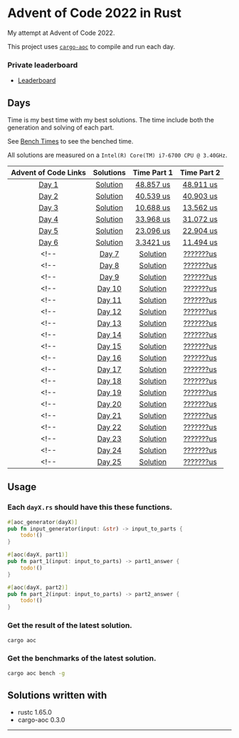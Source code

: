 # Advent of Code 2022 in Rust
My attempt at Advent of Code 2022.

This project uses [`cargo-aoc`][cargo-aoc] to compile and run each day.

### Private leaderboard
* [Leaderboard](https://adventofcode.com/2022/leaderboard/private/view/642677)

## Days

Time is my best time with my best solutions. 
The time include both the generation and solving of each part.

See [Bench Times](bench-times) to see the benched time.

All solutions are measured on a `Intel(R) Core(TM) i7-6700 CPU @ 3.40GHz`.

| Advent of Code Links |         Solutions         |             Time Part 1             |              Time Part 2           |
|:--------------------:|:-------------------------:|:-----------------------------------:|:----------------------------------:|
| [Day 1][day01]       | [Solution](./src/day1.rs)  | [48.857 us](bench-times/day1.txt)  | [48.911 us](bench-times/day1.txt)  |
| [Day 2][day02]       | [Solution](./src/day2.rs)  | [40.539 us](bench-times/day2.txt)  | [40.903 us](bench-times/day2.txt)  |
| [Day 3][day03]       | [Solution](./src/day3.rs)  | [10.688 us](bench-times/day3.txt)  | [13.562 us](bench-times/day3.txt)  |
| [Day 4][day04]       | [Solution](./src/day4.rs)  | [33.968 us](bench-times/day4.txt)  | [31.072 us](bench-times/day4.txt)  |
| [Day 5][day05]       | [Solution](./src/day5.rs)  | [23.096 us](bench-times/day5.txt)  | [22.904 us](bench-times/day5.txt)  |
| [Day 6][day06]       | [Solution](./src/day6.rs)  | [3.3421 us](bench-times/day6.txt)  | [11.494 us](bench-times/day6.txt)  |
<!-- | [Day 7][day07]       | [Solution](./src/day7.rs)  | [???????us](bench-times/day7.txt)  | [???????us](bench-times/day7.txt)  | -->
<!-- | [Day 8][day08]       | [Solution](./src/day8.rs)  | [???????us](bench-times/day8.txt)  | [???????us](bench-times/day8.txt)  | -->
<!-- | [Day 9][day09]       | [Solution](./src/day9.rs)  | [???????us](bench-times/day9.txt)  | [???????us](bench-times/day9.txt)  | -->
<!-- | [Day 10][day10]      | [Solution](./src/day10.rs) | [???????us](bench-times/day10.txt) | [???????us](bench-times/day10.txt) | -->
<!-- | [Day 11][day11]      | [Solution](./src/day11.rs) | [???????us](bench-times/day11.txt) | [???????us](bench-times/day11.txt) | -->
<!-- | [Day 12][day12]      | [Solution](./src/day12.rs) | [???????us](bench-times/day12.txt) | [???????us](bench-times/day12.txt) | -->
<!-- | [Day 13][day13]      | [Solution](./src/day13.rs) | [???????us](bench-times/day13.txt) | [???????us](bench-times/day13.txt) | -->
<!-- | [Day 14][day14]      | [Solution](./src/day14.rs) | [???????us](bench-times/day14.txt) | [???????us](bench-times/day14.txt) | -->
<!-- | [Day 15][day15]      | [Solution](./src/day15.rs) | [???????us](bench-times/day15.txt) | [???????us](bench-times/day15.txt) | -->
<!-- | [Day 16][day16]      | [Solution](./src/day16.rs) | [???????us](bench-times/day16.txt) | [???????us](bench-times/day16.txt) | -->
<!-- | [Day 17][day17]      | [Solution](./src/day17.rs) | [???????us](bench-times/day17.txt) | [???????us](bench-times/day17.txt) | -->
<!-- | [Day 18][day18]      | [Solution](./src/day18.rs) | [???????us](bench-times/day18.txt) | [???????us](bench-times/day18.txt) | -->
<!-- | [Day 19][day19]      | [Solution](./src/day19.rs) | [???????us](bench-times/day19.txt) | [???????us](bench-times/day19.txt) | -->
<!-- | [Day 20][day20]      | [Solution](./src/day20.rs) | [???????us](bench-times/day20.txt) | [???????us](bench-times/day20.txt) | -->
<!-- | [Day 21][day21]      | [Solution](./src/day21.rs) | [???????us](bench-times/day21.txt) | [???????us](bench-times/day21.txt) | -->
<!-- | [Day 22][day22]      | [Solution](./src/day22.rs) | [???????us](bench-times/day22.txt) | [???????us](bench-times/day22.txt) | -->
<!-- | [Day 23][day23]      | [Solution](./src/day23.rs) | [???????us](bench-times/day23.txt) | [???????us](bench-times/day23.txt) | -->
<!-- | [Day 24][day24]      | [Solution](./src/day24.rs) | [???????us](bench-times/day24.txt) | [???????us](bench-times/day24.txt) | -->
<!-- | [Day 25][day25]      | [Solution](./src/day25.rs) | [???????us](bench-times/day15.txt) | [???????us](bench-times/day15.txt) | -->

[day01]: https://adventofcode.com/2022/day/1
[day02]: https://adventofcode.com/2022/day/2
[day03]: https://adventofcode.com/2022/day/3
[day04]: https://adventofcode.com/2022/day/4
[day05]: https://adventofcode.com/2022/day/5
[day06]: https://adventofcode.com/2022/day/6
[day07]: https://adventofcode.com/2022/day/7
[day08]: https://adventofcode.com/2022/day/8
[day09]: https://adventofcode.com/2022/day/9
[day10]: https://adventofcode.com/2022/day/10
[day11]: https://adventofcode.com/2022/day/11
[day12]: https://adventofcode.com/2022/day/12
[day13]: https://adventofcode.com/2022/day/13
[day14]: https://adventofcode.com/2022/day/14
[day15]: https://adventofcode.com/2022/day/15
[day16]: https://adventofcode.com/2022/day/16
[day17]: https://adventofcode.com/2022/day/17
[day18]: https://adventofcode.com/2022/day/18
[day19]: https://adventofcode.com/2022/day/19
[day20]: https://adventofcode.com/2022/day/20
[day21]: https://adventofcode.com/2022/day/21
[day22]: https://adventofcode.com/2022/day/22
[day23]: https://adventofcode.com/2022/day/23
[day24]: https://adventofcode.com/2022/day/24
[day25]: https://adventofcode.com/2022/day/25

## Usage

### Each `dayX.rs` should have this these functions.
```rust
#[aoc_generator(dayX)]
pub fn input_generator(input: &str) -> input_to_parts {
    todo!()
}

#[aoc(dayX, part1)]
pub fn part_1(input: input_to_parts) -> part1_answer {
    todo!()
}

#[aoc(dayX, part2)]
pub fn part_2(input: input_to_parts) -> part2_answer {
    todo!()
}
```

### Get the result of the latest solution.
```bash
cargo aoc
```

### Get the benchmarks of the latest solution.
```bash
cargo aoc bench -g
```

## Solutions written with
* rustc 1.65.0
* cargo-aoc 0.3.0


---

[aoc]: https://adventofcode.com/
[rust]: https://rust-lang.org
[cargo-aoc]: https://github.com/gobanos/cargo-aoc
[aoc-runner]: https://github.com/gobanos/aoc-runner